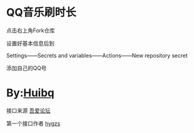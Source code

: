 # QQ音乐刷时长

点击右上角Fork仓库

设置好基本信息后到

Settings——Secrets and variables——Actions——New repository secret

添加自己的QQ号
# By:[Huibq](https://bbs.binmt.cc/home.php?mod=space&uid=123688&do=profile&from=space)

接口来源 [吾爱论坛](https://www.52pojie.cn/thread-1786169-1-1.html)

第一个接口作者 [hygzs](https://www.52pojie.cn/home.php?mod=space&uid=1823847)
